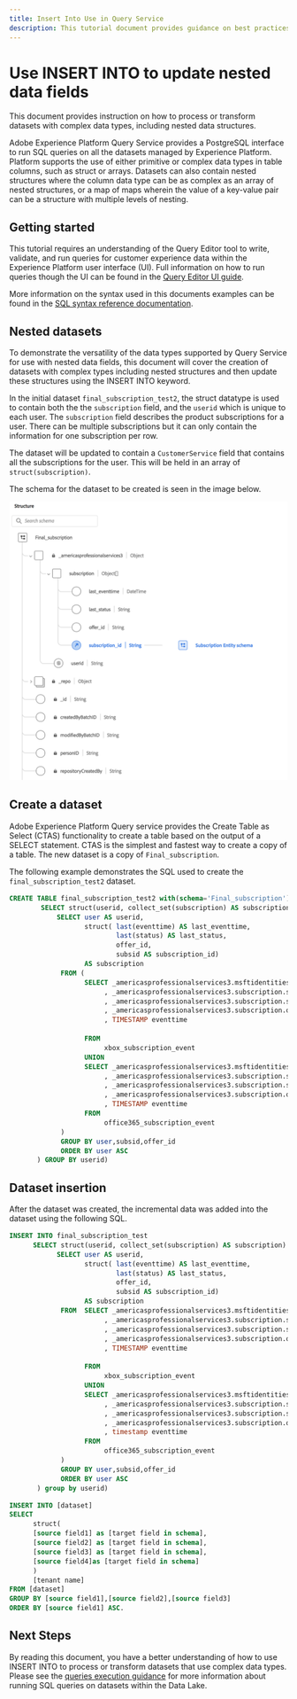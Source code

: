 ```yaml
---
title: Insert Into Use in Query Service
description: This tutorial document provides guidance on best practices for using the INSERT INTO keywords in Query Service for use with nested data fields within XDM schemas.
---
```

# Use INSERT INTO to update nested data fields

This document provides instruction on how to process or transform datasets with complex data types, including nested data structures.

Adobe Experience Platform Query Service provides a PostgreSQL interface to run SQL queries on all the datasets managed by Experience Platform. Platform supports the use of either primitive or complex data types in table columns, such as struct or arrays. Datasets can also contain nested structures where the column data type can be as complex as an array of nested structures, or a map of maps wherein the value of a key-value pair can be a structure with multiple levels of nesting. 

## Getting started

This tutorial requires an understanding of the Query Editor tool to write, validate, and run queries for customer experience data within the Experience Platform user interface (UI). Full information on how to run queries though the UI can be found in the [Query Editor UI guide](../ui/user-guide.md).

More information on the syntax used in this documents examples can be found in the [SQL syntax reference documentation](./syntax.md).

## Nested datasets

To demonstrate the versatility of the data types supported by Query Service for use with nested data fields, this document will cover the creation of datasets with complex types including nested structures and then update these structures using the INSERT INTO keyword.

In the initial dataset `final_subscription_test2`, the struct datatype is used to contain both the the `subscription` field, and the `userid` which is unique to each user. The `subscription` field describes the product subscriptions for a user. There can be multiple subscriptions but it can only contain the information for one subscription per row. 

The dataset will be updated to contain a `CustomerService` field that contains all the subscriptions for the user. This will be held in an array of `struct(subscription)`.

The schema for the dataset to be created is seen in the image below.

![A diagram of the final_subscription schema.](../images/sql/final-subscription-schema.png)

## Create a dataset

Adobe Experience Platform Query service provides the Create Table as Select (CTAS) functionality to create a table based on the output of a SELECT statement. CTAS is the simplest and fastest way to create a copy of a table. The new dataset is a copy of `Final_subscription`.

<!-- Can we please have better table names for this example -->

The following example demonstrates the SQL used to create the `final_subscription_test2` dataset.

```sql
CREATE TABLE final_subscription_test2 with(schema='Final_subscription') AS (
        SELECT struct(userid, collect_set(subscription) AS subscription) AS _americasprofessionalservices3 FROM(
            SELECT user AS userid,
                   struct( last(eventtime) AS last_eventtime,
                           last(status) AS last_status,
                           offer_id, 
                           subsid AS subscription_id)
                   AS subscription
             FROM (
                   SELECT _americasprofessionalservices3.msftidentities.userid user
                        , _americasprofessionalservices3.subscription.subscription_id subsid
                        , _americasprofessionalservices3.subscription.subscription_status status
                        , _americasprofessionalservices3.subscription.offer_id offer_id
                        , TIMESTAMP eventtime
 
                   FROM
                        xbox_subscription_event
                   UNION   
                   SELECT _americasprofessionalservices3.msftidentities.userid user
                        , _americasprofessionalservices3.subscription.subscription_id subsid
                        , _americasprofessionalservices3.subscription.subscription_status status
                        , _americasprofessionalservices3.subscription.offer_id offer_id
                        , TIMESTAMP eventtime
                   FROM
                        office365_subscription_event
             ) 
             GROUP BY user,subsid,offer_id
             ORDER BY user ASC
       ) GROUP BY userid)
```

## Dataset insertion

After the dataset was created, the incremental data was added into the dataset using the following SQL.

```sql
INSERT INTO final_subscription_test
      SELECT struct(userid, collect_set(subscription) AS subscription) AS _americasprofessionalservices3 FROM(
            SELECT user AS userid,
                   struct( last(eventtime) AS last_eventtime,
                           last(status) AS last_status,
                           offer_id, 
                           subsid AS subscription_id)
                   AS subscription
             FROM  SELECT _americasprofessionalservices3.msftidentities.userid user
                        , _americasprofessionalservices3.subscription.subscription_id subsid
                        , _americasprofessionalservices3.subscription.subscription_status status
                        , _americasprofessionalservices3.subscription.offer_id offer_id
                        , TIMESTAMP eventtime
 
                   FROM
                        xbox_subscription_event
                   UNION   
                   SELECT _americasprofessionalservices3.msftidentities.userid user
                        , _americasprofessionalservices3.subscription.subscription_id subsid
                        , _americasprofessionalservices3.subscription.subscription_status status
                        , _americasprofessionalservices3.subscription.offer_id offer_id
                        , timestamp eventtime
                   FROM
                        office365_subscription_event
             ) 
             GROUP BY user,subsid,offer_id
             ORDER BY user ASC
       ) group by userid)
```

<!-- Is this a suitable generic example of the sql above? -->

```sql
INSERT INTO [dataset]
SELECT
      struct(
      [source field1] as [target field in schema],
      [source field2] as [target field in schema],
      [source field3] as [target field in schema],
      [source field4]as [target field in schema]
      )
      [tenant name]
FROM [dataset]
GROUP BY [source field1],[source field2],[source field3]
ORDER BY [source field1] ASC.
```

## Next Steps

By reading this document, you have a better understanding of how to use INSERT INTO to process or transform datasets that use complex data types. Please see the [queries execution guidance](../best-practices/writing-queries.md) for more information about running SQL queries on datasets within the Data Lake. 
